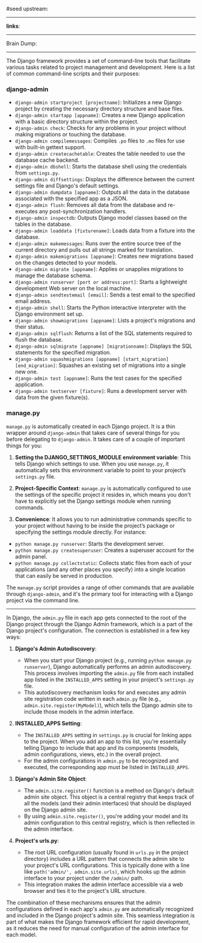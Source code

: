#seed 
upstream:

---

**links**: 

---

Brain Dump: 

--- 


The Django framework provides a set of command-line tools that facilitate various tasks related to project management and development. Here is a list of common command-line scripts and their purposes:

### django-admin

- `django-admin startproject [projectname]`: Initializes a new Django project by creating the necessary directory structure and base files.
- `django-admin startapp [appname]`: Creates a new Django application with a basic directory structure within the project.
- `django-admin check`: Checks for any problems in your project without making migrations or touching the database.
- `django-admin compilemessages`: Compiles `.po` files to `.mo` files for use with built-in gettext support.
- `django-admin createcachetable`: Creates the table needed to use the database cache backend.
- `django-admin dbshell`: Starts the database shell using the credentials from `settings.py`.
- `django-admin diffsettings`: Displays the difference between the current settings file and Django's default settings.
- `django-admin dumpdata [appname]`: Outputs all the data in the database associated with the specified app as a JSON.
- `django-admin flush`: Removes all data from the database and re-executes any post-synchronization handlers.
- `django-admin inspectdb`: Outputs Django model classes based on the tables in the database.
- `django-admin loaddata [fixturename]`: Loads data from a fixture into the database.
- `django-admin makemessages`: Runs over the entire source tree of the current directory and pulls out all strings marked for translation.
- `django-admin makemigrations [appname]`: Creates new migrations based on the changes detected to your models.
- `django-admin migrate [appname]`: Applies or unapplies migrations to manage the database schema.
- `django-admin runserver [port or address:port]`: Starts a lightweight development Web server on the local machine.
- `django-admin sendtestemail [email]`: Sends a test email to the specified email address.
- `django-admin shell`: Starts the Python interactive interpreter with the Django environment set up.
- `django-admin showmigrations [appname]`: Lists a project's migrations and their status.
- `django-admin sqlflush`: Returns a list of the SQL statements required to flush the database.
- `django-admin sqlmigrate [appname] [migrationname]`: Displays the SQL statements for the specified migration.
- `django-admin squashmigrations [appname] [start_migration] [end_migration]`: Squashes an existing set of migrations into a single new one.
- `django-admin test [appname]`: Runs the test cases for the specified application.
- `django-admin testserver [fixture]`: Runs a development server with data from the given fixture(s).

### manage.py

`manage.py` is automatically created in each Django project. It is a thin wrapper around `django-admin` that takes care of several things for you before delegating to `django-admin`. It takes care of a couple of important things for you:

1. **Setting the DJANGO_SETTINGS_MODULE environment variable**: This tells Django which settings to use. When you use `manage.py`, it automatically sets this environment variable to point to your project’s `settings.py` file.
    
2. **Project-Specific Context**: `manage.py` is automatically configured to use the settings of the specific project it resides in, which means you don't have to explicitly set the Django settings module when running commands.
    
3. **Convenience**: It allows you to run administrative commands specific to your project without having to be inside the project’s package or specifying the settings module directly.
For instance:
- `python manage.py runserver`: Starts the development server.
- `python manage.py createsuperuser`: Creates a superuser account for the admin panel.
- `python manage.py collectstatic`: Collects static files from each of your applications (and any other places you specify) into a single location that can easily be served in production.

The `manage.py` script provides a range of other commands that are available through `django-admin`, and it's the primary tool for interacting with a Django project via the command line.

---

In Django, the `admin.py` file in each app gets connected to the root of the Django project through the Django Admin framework, which is a part of the Django project's configuration. The connection is established in a few key ways:

1. **Django's Admin Autodiscovery**:
   - When you start your Django project (e.g., running `python manage.py runserver`), Django automatically performs an admin autodiscovery. This process involves importing the `admin.py` file from each installed app listed in the `INSTALLED_APPS` setting in your project's `settings.py` file.
   - This autodiscovery mechanism looks for and executes any admin site registration code written in each `admin.py` file (e.g., `admin.site.register(MyModel)`), which tells the Django admin site to include those models in the admin interface.

2. **INSTALLED_APPS Setting**:
   - The `INSTALLED_APPS` setting in `settings.py` is crucial for linking apps to the project. When you add an app to this list, you're essentially telling Django to include that app and its components (models, admin configurations, views, etc.) in the overall project.
   - For the admin configurations in `admin.py` to be recognized and executed, the corresponding app must be listed in `INSTALLED_APPS`.

3. **Django's Admin Site Object**:
   - The `admin.site.register()` function is a method on Django's default admin site object. This object is a central registry that keeps track of all the models (and their admin interfaces) that should be displayed on the Django admin site.
   - By using `admin.site.register()`, you're adding your model and its admin configuration to this central registry, which is then reflected in the admin interface.

4. **Project's urls.py**:
   - The root URL configuration (usually found in `urls.py` in the project directory) includes a URL pattern that connects the admin site to your project's URL configurations. This is typically done with a line like `path('admin/', admin.site.urls)`, which hooks up the admin interface to your project under the `/admin/` path.
   - This integration makes the admin interface accessible via a web browser and ties it to the project's URL structure.

The combination of these mechanisms ensures that the admin configurations defined in each app's `admin.py` are automatically recognized and included in the Django project's admin site. This seamless integration is part of what makes the Django framework efficient for rapid development, as it reduces the need for manual configuration of the admin interface for each model.
